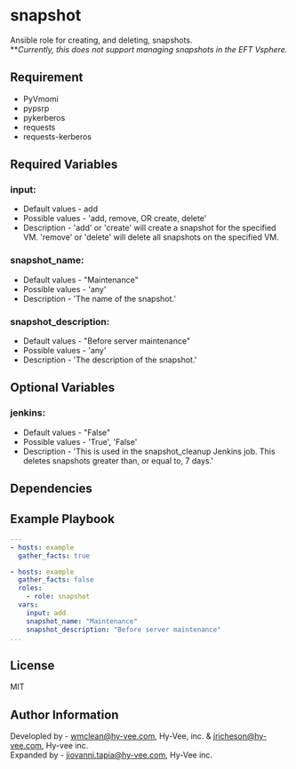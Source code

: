 # snapshot
Ansible role for creating, and deleting, snapshots.\
***Currently, this does not support managing snapshots in the EFT Vsphere.*

Requirement
------------
- PyVmomi
- pypsrp
- pykerberos
- requests
- requests-kerberos

Required Variables
------------------
### input:
- Default values - add
- Possible values - 'add, remove, OR create, delete'
- Description - 'add' or 'create' will create a snapshot for the specified VM. 'remove' or 'delete' will delete all snapshots on the specified VM.

### snapshot_name:
- Default values - "Maintenance"
- Possible values - 'any'
- Description - 'The name of the snapshot.'

### snapshot_description:
- Default values - "Before server maintenance"
- Possible values - 'any'
- Description - 'The description of the snapshot.'

Optional Variables
------------------
### jenkins:
- Default values - "False"
- Possible values - 'True', 'False'
- Description - 'This is used in the snapshot_cleanup Jenkins job. This deletes snapshots greater than, or equal to, 7 days.'

Dependencies
------------

Example Playbook
----------------
```yaml
---
- hosts: example
  gather_facts: true

- hosts: example
  gather_facts: false
  roles:
    - role: snapshot
  vars: 
    input: add
    snapshot_name: "Maintenance"
    snapshot_description: "Before server maintenance"
...
```
License
-------

MIT

Author Information
------------------

Developled by - wmclean@hy-vee.com, Hy-Vee, inc. & jricheson@hy-vee.com, Hy-vee inc.\
Expanded by - jiovanni.tapia@hy-vee.com, Hy-Vee inc.
